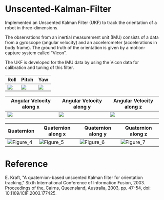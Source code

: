 # Unscented-Kalman-Filter

Implemented an Unscented Kalman Filter (UKF) to track the orientation of a robot in three-dimensions. 


The observations from an inertial measurement unit (IMU) consists of a data from a gyroscope (angular velocity) and an accelerometer (accelerations in body frame). The ground truth of the orientation is given by a motion-capture system called “Vicon”.

The UKF is developed for the IMU data by using the Vicon data for calibration and tuning of this filter.

Roll | Pitch | Yaw 
--- | --- | ---
 ![](https://user-images.githubusercontent.com/68454938/223841646-379f876f-9cf8-4951-b6be-ecf1e0f7175a.png) | ![](https://user-images.githubusercontent.com/68454938/223841633-f0d165d9-aefb-49df-b371-1622891c4b8b.png) | ![](https://user-images.githubusercontent.com/68454938/223841636-c840512e-a59b-48f4-9e60-73653146c923.png)

Angular Velocity along x | Angular Velocity along y | Angular Velocity along z
--- | --- | ---
![](https://user-images.githubusercontent.com/68454938/223842989-e6f818ff-ebb9-4419-a4e8-9e2adb2b836d.png) | ![](https://user-images.githubusercontent.com/68454938/223843015-d514b605-56fb-46df-a8ee-c597676195d8.png) | ![](https://user-images.githubusercontent.com/68454938/223843025-20b9f6f3-051a-4076-9516-88de8377d53f.png)

Quaternion | Quaternion along x | Quaternion along y | Quaternion along z 
--- | --- | --- | ---
![Figure_4](https://user-images.githubusercontent.com/68454938/223843052-7b33d456-5030-4ce5-9b3b-8fb94b313910.png) | ![Figure_5](https://user-images.githubusercontent.com/68454938/223843275-31a2697b-999a-47a0-a178-cf524709e40b.png) | ![Figure_6](https://user-images.githubusercontent.com/68454938/223843064-e7bac4e5-26ee-4901-8d6f-2e3263c693cc.png) | ![Figure_7](https://user-images.githubusercontent.com/68454938/223843074-58e9d547-8d98-40aa-b65c-ce4de525c44d.png)

# Reference
E. Kraft, "A quaternion-based unscented Kalman filter for orientation tracking," Sixth International Conference of Information Fusion, 2003. Proceedings of the, Cairns, Queensland, Australia, 2003, pp. 47-54, doi: 10.1109/ICIF.2003.177425.

